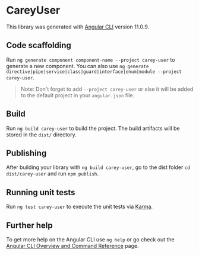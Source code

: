# CareyUser

This library was generated with [Angular CLI](https://github.com/angular/angular-cli) version 11.0.9.

## Code scaffolding

Run `ng generate component component-name --project carey-user` to generate a new component. You can also use `ng generate directive|pipe|service|class|guard|interface|enum|module --project carey-user`.
> Note: Don't forget to add `--project carey-user` or else it will be added to the default project in your `angular.json` file. 

## Build

Run `ng build carey-user` to build the project. The build artifacts will be stored in the `dist/` directory.

## Publishing

After building your library with `ng build carey-user`, go to the dist folder `cd dist/carey-user` and run `npm publish`.

## Running unit tests

Run `ng test carey-user` to execute the unit tests via [Karma](https://karma-runner.github.io).

## Further help

To get more help on the Angular CLI use `ng help` or go check out the [Angular CLI Overview and Command Reference](https://angular.io/cli) page.
